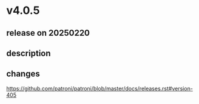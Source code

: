 # v4.0.5

## release on 20250220

## description

## changes

<a href="https://github.com/patroni/patroni/blob/master/docs/releases.rst#version-405">https://github.com/patroni/patroni/blob/master/docs/releases.rst#version-405</a>

